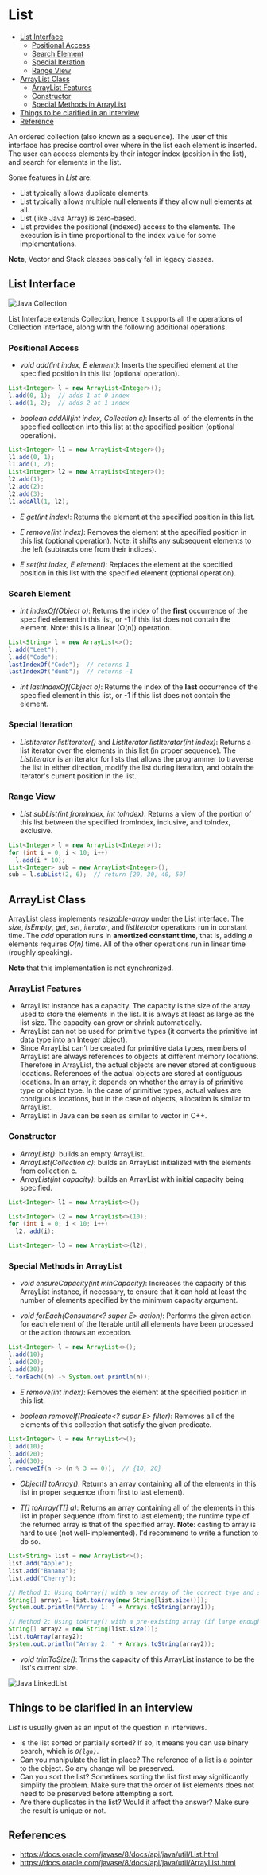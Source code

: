 # List

<!-- MarkdownTOC -->

- [List Interface](#list-interface)
  - [Positional Access](#positional-access)
  - [Search Element](#search-element)
  - [Special Iteration](#special-iteration)
  - [Range View](#range-view)
- [ArrayList Class](#arraylist-class)
  - [ArrayList Features](#arraylist-features)
  - [Constructor](#constructor)
  - [Special Methods in ArrayList](#special-methods-in-arraylist)
- [Things to be clarified in an interview](#things-to-be-clarified-in-an-interview)
- [Reference](#reference)

<!-- /MarkdownTOC -->

An ordered collection (also known as a sequence). The user of this interface has precise control over where in the list each element is inserted. The user can access elements by their integer index (position in the list), and search for elements in the list.

Some features in _List_ are:

- List typically allows duplicate elements.
- List typically allows multiple null elements if they allow null elements at all.
- List (like Java Array) is zero-based.
- List provides the positional (indexed) access to the elements. The execution is in time proportional to the index value for some implementations.

**Note**, Vector and Stack classes basically fall in legacy classes.

## List Interface

![Java Collection](../../../images/java-collection.jpg)

List Interface extends Collection, hence it supports all the operations of Collection Interface, along with the following additional operations.

### Positional Access

- _void	add(int index, E element)_: Inserts the specified element at the specified position in this list (optional operation).

```java
List<Integer> l = new ArrayList<Integer>(); 
l.add(0, 1);  // adds 1 at 0 index 
l.add(1, 2);  // adds 2 at 1 index 
```

- _boolean addAll(int index, Collection c)_: Inserts all of the elements in the specified collection into this list at the specified position (optional operation).

```java
List<Integer> l1 = new ArrayList<Integer>(); 
l1.add(0, 1);
l1.add(1, 2);
List<Integer> l2 = new ArrayList<Integer>(); 
l2.add(1); 
l2.add(2); 
l2.add(3);
l1.addAll(1, l2);
```

- _E get(int index)_: Returns the element at the specified position in this list.

- _E remove(int index)_: Removes the element at the specified position in this list (optional operation).
  Note: it shifts any subsequent elements to the left (subtracts one from their indices).

- _E set(int index, E element)_: Replaces the element at the specified position in this list with the specified element (optional operation).

### Search Element

- _int indexOf(Object o)_: Returns the index of the **first** occurrence of the specified element in this list, or -1 if this list does not contain the element.
  Note: this is a linear (O(n)) operation.

```java
List<String> l = new ArrayList<>(); 
l.add("Leet");
l.add("Code");
lastIndexOf("Code");  // returns 1
lastIndexOf("dumb");  // returns -1
```

- _int lastIndexOf(Object o)_: Returns the index of the **last** occurrence of the specified element in this list, or -1 if this list does not contain the element.

### Special Iteration

- _ListIterator<E> listIterator()_ and _ListIterator<E> listIterator(int index)_: Returns a list iterator over the elements in this list (in proper sequence).
  The _ListIterator_ is an iterator for lists that allows the programmer to traverse the list in either direction, modify the list during iteration, and obtain the iterator's current position in the list.

### Range View

- _List<E> subList(int fromIndex, int toIndex)_: Returns a view of the portion of this list between the specified fromIndex, inclusive, and toIndex, exclusive.

```java
List<Integer> l = new ArrayList<Integer>();
for (int i = 0; i < 10; i++)
  l.add(i * 10);
List<Integer> sub = new ArrayList<Integer>();
sub = l.subList(2, 6);  // return [20, 30, 40, 50]
```

## ArrayList Class

ArrayList class implements _resizable-array_ under the List interface. The _size_, _isEmpty_, _get_, _set_, _iterator_, and _listIterator_ operations run in constant time. The _add_ operation runs in **amortized constant time**, that is, adding _n_ elements requires _O(n)_ time. All of the other operations run in linear time (roughly speaking).

**Note** that this implementation is not synchronized.

### ArrayList Features

- ArrayList instance has a capacity. The capacity is the size of the array used to store the elements in the list. It is always at least as large as the list size. The capacity can grow or shrink automatically.
- ArrayList can not be used for primitive types (it converts the primitive int data type into an Integer object).
- Since ArrayList can’t be created for primitive data types, members of ArrayList are always references to objects at different memory locations. Therefore in ArrayList, the actual objects are never stored at contiguous locations. References of the actual objects are stored at contiguous locations.
In an array, it depends on whether the array is of primitive type or object type. In the case of primitive types, actual values are contiguous locations, but in the case of objects, allocation is similar to ArrayList.
- ArrayList in Java can be seen as similar to vector in C++.

### Constructor

- _ArrayList()_: builds an empty ArrayList.
- _ArrayList(Collection c)_: builds an ArrayList initialized with the elements from collection c.
- _ArrayList(int capacity)_: builds an ArrayList with initial capacity being specified.

```java
List<Integer> l1 = new ArrayList<>();

List<Integer> l2 = new ArrayList<>(10);
for (int i = 0; i < 10; i++)
  l2. add(i);

List<Integer> l3 = new ArrayList<>(l2);
```

### Special Methods in ArrayList

- _void	ensureCapacity(int minCapacity)_: Increases the capacity of this ArrayList instance, if necessary, to ensure that it can hold at least the number of elements specified by the minimum capacity argument.

- _void	forEach(Consumer<? super E> action)_: Performs the given action for each element of the Iterable until all elements have been processed or the action throws an exception.

```java
List<Integer> l = new ArrayList<>();
l.add(10);
l.add(20);
l.add(30);
l.forEach((n) -> System.out.println(n)); 
```

- _E remove(int index)_: Removes the element at the specified position in this list.

- _boolean removeIf(Predicate<? super E> filter)_: Removes all of the elements of this collection that satisfy the given predicate.

```java
List<Integer> l = new ArrayList<>();
l.add(10);
l.add(20);
l.add(30);
l.removeIf(n -> (n % 3 == 0));  // {10, 20}
```

- _Object[] toArray()_: Returns an array containing all of the elements in this list in proper sequence (from first to last element).

- _<T> T[] toArray(T[] a)_: Returns an array containing all of the elements in this list in proper sequence (from first to last element); the runtime type of the returned array is that of the specified array. **Note**: casting to array is hard to use (not well-implemented). I'd recommend to write a function to do so.

```java
List<String> list = new ArrayList<>();
list.add("Apple");
list.add("Banana");
list.add("Cherry");

// Method 1: Using toArray() with a new array of the correct type and size
String[] array1 = list.toArray(new String[list.size()]);
System.out.println("Array 1: " + Arrays.toString(array1));

// Method 2: Using toArray() with a pre-existing array (if large enough)
String[] array2 = new String[list.size()];
list.toArray(array2);
System.out.println("Array 2: " + Arrays.toString(array2));
```

- _void trimToSize()_: Trims the capacity of this ArrayList instance to be the list's current size.

![Java LinkedList](../../../images/ArrayList-trimtosize.png)

## Things to be clarified in an interview

_List_ is usually given as an input of the question in interviews. 

- Is the list sorted or partially sorted?
  If so, it means you can use binary search, which is _`O(lgn)`_.
- Can you manipulate the list in place?
  The reference of a list is a pointer to the object. So any change will be preserved.
- Can you sort the list?
  Sometimes sorting the list first may significantly simplify the problem. Make sure that the order of list elements does not need to be preserved before attempting a sort.
- Are there duplicates in the list? Would it affect the answer?
  Make sure the result is unique or not.

## References

- <https://docs.oracle.com/javase/8/docs/api/java/util/List.html>
- <https://docs.oracle.com/javase/8/docs/api/java/util/ArrayList.html>

